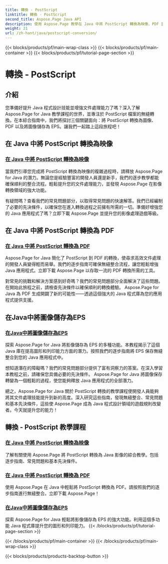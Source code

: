 ```yaml
---
title: 轉換 - PostScript
linktitle: 轉換 - PostScript
second_title: Aspose.Page Java API
description: 使用 Aspose.Page 教學在 Java 中將 PostScript 轉換為映像、PDF 並將影像儲存為 EPS。無縫整合的逐步指南、常見問題和先決條件。
weight: 21
url: /zh-hant/java/postscript-conversion/
---
```


{{< blocks/products/pf/main-wrap-class >}}
{{< blocks/products/pf/main-container >}}
{{< blocks/products/pf/tutorial-page-section >}}

# 轉換 - PostScript

## 介紹

您準備好提升 Java 程式設計技能並增強文件處理能力了嗎？深入了解 Aspose.Page for Java 教學課程的世界，並專注於 PostScript 檔案的無縫轉換。在本綜合指南中，我們將探討三個關鍵面向：將 PostScript 轉換為圖像、PDF 以及將圖像儲存為 EPS。讓我們一起踏上這段旅程吧！

## 在 Java 中將 PostScript 轉換為映像

### [在 Java 中將 PostScript 轉換為映像](./to-image/)

當我們引導您完成將 PostScript 轉換為映像的複雜過程時，請釋放 Aspose.Page for Java 的潛力。無論您是經驗豐富的開發人員還是新手，我們的逐步教學都能確保順利的整合流程。輕鬆提升您的文件處理能力，並發現 Aspose.Page 在影像轉換領域的強大功能。

有疑問嗎？查看我們的常見問題部分，以取得常見問題的快速解答。我們已經編制了必要的先決條件，以確保您在進入轉換過程之前擁有所需的一切。準備好增強您的 Java 應用程式了嗎？立即下載 Aspose.Page 並提升您的影像處理遊戲等級。

## 在 Java 中將 PostScript 轉換為 PDF

### [在 Java 中將 PostScript 轉換為 PDF](./to-pdf/)

Aspose.Page for Java 簡化了 PostScript 到 PDF 的轉換，使尋求高效文件處理的開發人員變得輕而易舉。我們的逐步指南可確保無縫整合流程，讓您輕鬆增強 Java 應用程式。立即下載 Aspose.Page 以存取一流的 PDF 轉換所需的工具。

對常見的挑戰和解決方案感到好奇嗎？我們的常見問題部分全面解決了這些問題。在開始此旅程之前，請檢查先決條件以確保順利的轉換體驗。 Aspose.Page for Java 為 PDF 生成開闢了新的可能性——透過這個強大的 Java 程式庫為您的應用程式提供支援。

## 在Java中將圖像儲存為EPS

### [在Java中將圖像儲存為EPS](./save-image-as-eps/)

探索 Aspose.Page for Java 將影像儲存為 EPS 的多種功能。本教程揭示了這個 Java 庫在提高圖形和列印能力方面的潛力。按照我們的逐步指南將 EPS 保存無縫整合到您的 Java 應用程式中。

想知道潛在的障礙嗎？我們的常見問題部分提供了富有洞察力的答案。在深入學習本教程之前，請確保您具備必要的先決條件。 Aspose.Page for Java 將圖像保存轉變為一個輕鬆的過程，使您能夠釋放 Java 應用程式的全部潛力。

總之，Aspose.Page for Java 關於 PostScript 轉換的教學課程使開發人員能夠將其文件處理技能提升到新的高度。深入研究這些指南，發現無縫整合、常見問題和基本先決條件，這些使 Aspose.Page 成為 Java 程式設計領域的遊戲規則改變者。今天就提升您的能力！
## 轉換 - PostScript 教學課程
### [在 Java 中將 PostScript 轉換為映像](./to-image/)
了解有關使用 Aspose.Page 將 PostScript 轉換為 Java 影像的綜合教學。包括逐步指南、常見問題和基本先決條件。
### [在 Java 中將 PostScript 轉換為 PDF](./to-pdf/)
使用 Aspose.Page 在 Java 中輕鬆將 PostScript 轉換為 PDF。請按照我們的逐步指南進行無縫整合。立即下載 Aspose.Page！
### [在Java中將圖像儲存為EPS](./save-image-as-eps/)
探索 Aspose.Page for Java 輕鬆將影像儲存為 EPS 的強大功能。利用這個多功能 Java 程式庫提升您的圖形和列印能力。
{{< /blocks/products/pf/tutorial-page-section >}}

{{< /blocks/products/pf/main-container >}}
{{< /blocks/products/pf/main-wrap-class >}}

{{< blocks/products/products-backtop-button >}}
